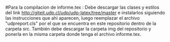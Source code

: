 #Para la compilacion de informe.tex :
Debe descargar las clases y estilos del link http://giteit.udp.cl/udp/udp-latex/tree/master e instalarlos siguiendo las instrucciones que ahi aparecen, luego reemplazar el archivo "udpreport.cls" por el que se encuentra en este repositorio dentro de la carpeta src. También debe descargar la carpeta img del repositorio y ponerla en la misma carpeta donde tenga el archivo informe.tex.
